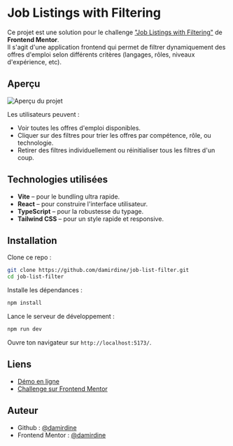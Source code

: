 # Job Listings with Filtering

Ce projet est une solution pour le challenge ["Job Listings with Filtering"](https://www.frontendmentor.io/challenges/job-listings-with-filtering-ivstIPCt) de **Frontend Mentor**.  
Il s'agit d'une application frontend qui permet de filtrer dynamiquement des offres d'emploi selon différents critères (langages, rôles, niveaux d'expérience, etc).

## Aperçu

![Aperçu du projet](https://damirdine.github.io/job-list-filter/)

Les utilisateurs peuvent :
- Voir toutes les offres d'emploi disponibles.
- Cliquer sur des filtres pour trier les offres par compétence, rôle, ou technologie.
- Retirer des filtres individuellement ou réinitialiser tous les filtres d'un coup.

## Technologies utilisées

- **Vite** – pour le bundling ultra rapide.
- **React** – pour construire l'interface utilisateur.
- **TypeScript** – pour la robustesse du typage.
- **Tailwind CSS** – pour un style rapide et responsive.

## Installation

Clone ce repo :

```bash
git clone https://github.com/damirdine/job-list-filter.git
cd job-list-filter
```

Installe les dépendances :

```bash
npm install
```

Lance le serveur de développement :

```bash
npm run dev
```

Ouvre ton navigateur sur `http://localhost:5173/`.

## Liens

- [Démo en ligne](https://damirdine.github.io/job-list-filter/)
- [Challenge sur Frontend Mentor](https://www.frontendmentor.io/challenges/job-listings-with-filtering-ivstIPCt)

## Auteur

- Github : [@damirdine](https://github.com/damirdine)
- Frontend Mentor : [@damirdine](https://www.frontendmentor.io/profile/damirdine)
